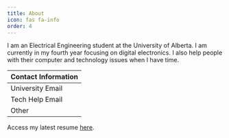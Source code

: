 ```yaml
---
title: About
icon: fas fa-info
order: 4
---
```


I am an Electrical Engineering student at the University of Alberta. I am currently in my fourth year focusing on digital electronics. I also help people with their computer and technology issues when I have time.

| Contact Information |
| ------------------ |
| University Email | [lsanche@ualberta.ca](mailto:lsanche@ualberta.ca) |
| Tech Help Email | [tech@lyndeno.ca](mailto:tech@lyndeno.ca) |
| Other | [lsanche@lyndeno.ca](mailto:lsanche@lyndeno.ca) |

Access my latest resume [here](https://github.com/Lyndeno/resume/releases/latest/download/lsanche.pdf).
